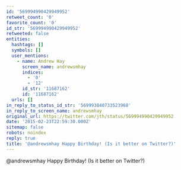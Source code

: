 ```yaml
---
id: '569994990429949952'
retweet_count: '0'
favorite_count: '0'
id_str: '569994990429949952'
retweeted: false
entities:
  hashtags: []
  symbols: []
  user_mentions:
    - name: Andrew Hay
      screen_name: andrewsmhay
      indices:
        - '0'
        - '12'
      id_str: '11687162'
      id: '11687162'
  urls: []
in_reply_to_status_id_str: '569993840733523968'
in_reply_to_screen_name: andrewsmhay
original_url: https://twitter.com/jth/status/569994990429949952
date: '2015-02-23T22:59:30.000Z'
sitemap: false
robots: noindex
reply: true
title: '@andrewsmhay Happy Birthday! (Is it better on Twitter?)'
---
```


@andrewsmhay Happy Birthday! (Is it better on Twitter?)